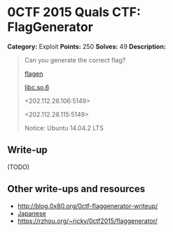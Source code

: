 # 0CTF 2015 Quals CTF: FlagGenerator

**Category:** Exploit
**Points:** 250
**Solves:** 49
**Description:** 

> Can you generate the correct flag?
>
> [flagen](flagen)
>
> [libc.so.6](libc.so.6)
>
> <202.112.26.106:5149>
>
> <202.112.28.115:5149>
> 
> Notice: Ubuntu 14.04.2 LTS

## Write-up

(TODO)

## Other write-ups and resources

* <http://blog.0x80.org/0ctf-flaggenerator-writeup/>
* [Japanese](http://charo-it.hatenablog.jp/entry/2015/03/30/115622)
* <https://rzhou.org/~ricky/0ctf2015/flaggenerator/>